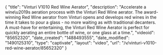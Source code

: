 {
    "title": "Vinturi V1010 Red Wine Aerator",
    "description": "Accelerate a wine\u2019s aeration process with the Vinturi Red Wine aerator. The award-winning Red Wine aerator from Vinturi opens and develops red wines in the time it takes to pour a glass - no more waiting as with traditional decanters.  A must-have for entertaining, the Vinturi Red Wine Aerator is perfect for quickly aerating an entire bottle of wine, or one glass at a time.",
    "videoid": "85652320",
    "date_created": "1488493555",
    "date_modified": "1490125310",
    "type": "captivate",
    "layout": "video",
    "url": "\/v\/vinturi-v1010-red-wine-aerator\/85652320"
}